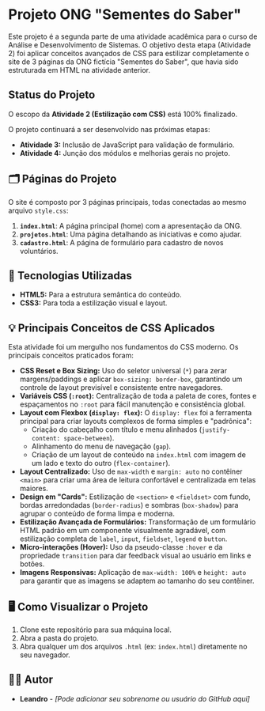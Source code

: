 # Projeto  ONG "Sementes do Saber"

Este projeto é a segunda parte de uma atividade acadêmica para o curso de Análise e Desenvolvimento de Sistemas. O objetivo desta etapa (Atividade 2) foi aplicar conceitos avançados de CSS para estilizar completamente o site de 3 páginas da ONG fictícia "Sementes do Saber", que havia sido estruturada em HTML na atividade anterior.

## Status do Projeto

O escopo da **Atividade 2 (Estilização com CSS)** está 100% finalizado.

O projeto continuará a ser desenvolvido nas próximas etapas:
* **Atividade 3:** Inclusão de JavaScript para validação de formulário.
* **Atividade 4:** Junção dos módulos e melhorias gerais no projeto.

## 🗂️ Páginas do Projeto

O site é composto por 3 páginas principais, todas conectadas ao mesmo arquivo `style.css`:

1.  **`index.html`**: A página principal (home) com a apresentação da ONG.
2.  **`projetos.html`**: Uma página detalhando as iniciativas e como ajudar.
3.  **`cadastro.html`**: A página de formulário para cadastro de novos voluntários.

## 🚀 Tecnologias Utilizadas

* **HTML5:** Para a estrutura semântica do conteúdo.
* **CSS3:** Para toda a estilização visual e layout.

## 💡 Principais Conceitos de CSS Aplicados

Esta atividade foi um mergulho nos fundamentos do CSS moderno. Os principais conceitos praticados foram:

* **CSS Reset e Box Sizing:** Uso do seletor universal (`*`) para zerar margens/paddings e aplicar `box-sizing: border-box`, garantindo um controle de layout previsível e consistente entre navegadores.
* **Variáveis CSS (`:root`):** Centralização de toda a paleta de cores, fontes e espaçamentos no `:root` para fácil manutenção e consistência global.
* **Layout com Flexbox (`display: flex`):** O `display: flex` foi a ferramenta principal para criar layouts complexos de forma simples e "padrônica":
    * Criação do cabeçalho com título e menu alinhados (`justify-content: space-between`).
    * Alinhamento do menu de navegação (`gap`).
    * Criação de um layout de conteúdo na `index.html` com imagem de um lado e texto do outro (`flex-container`).
* **Layout Centralizado:** Uso de `max-width` e `margin: auto` no contêiner `<main>` para criar uma área de leitura confortável e centralizada em telas maiores.
* **Design em "Cards":** Estilização de `<section>` e `<fieldset>` com fundo, bordas arredondadas (`border-radius`) e sombras (`box-shadow`) para agrupar o conteúdo de forma limpa e moderna.
* **Estilização Avançada de Formulários:** Transformação de um formulário HTML padrão em um componente visualmente agradável, com estilização completa de `label`, `input`, `fieldset`, `legend` e `button`.
* **Micro-interações (Hover):** Uso da pseudo-classe `:hover` e da propriedade `transition` para dar feedback visual ao usuário em links e botões.
* **Imagens Responsivas:** Aplicação de `max-width: 100%` e `height: auto` para garantir que as imagens se adaptem ao tamanho do seu contêiner.

## 🖥️ Como Visualizar o Projeto

1.  Clone este repositório para sua máquina local.
2.  Abra a pasta do projeto.
3.  Abra qualquer um dos arquivos `.html` (ex: `index.html`) diretamente no seu navegador.

## 👨‍💻 Autor

* **Leandro** - *[Pode adicionar seu sobrenome ou usuário do GitHub aqui]*
